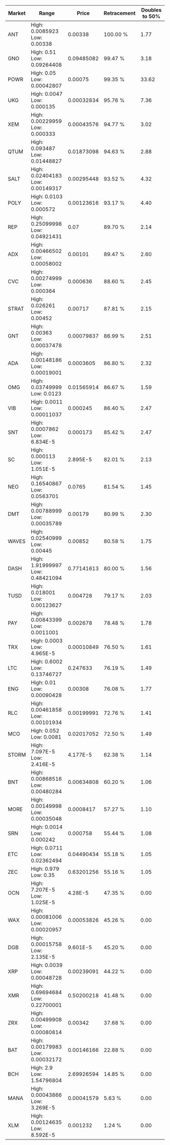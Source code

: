 | Market | Range | Price| Retracement | Doubles to 50% |
| --- | --- | --- | --- | --- |
| ANT | High: 0.0085923<br />Low: 0.00338 | 0.00338 | 100.00 % | 1.77 |
| GNO | High: 0.51<br />Low: 0.09264408 | 0.09485082 | 99.47 % | 3.18 |
| POWR | High: 0.05<br />Low: 0.00042807 | 0.00075 | 99.35 % | 33.62 |
| UKG | High: 0.0047<br />Low: 0.000135 | 0.00032834 | 95.76 % | 7.36 |
| XEM | High: 0.00229959<br />Low: 0.000333 | 0.00043576 | 94.77 % | 3.02 |
| QTUM | High: 0.093487<br />Low: 0.01448827 | 0.01873098 | 94.63 % | 2.88 |
| SALT | High: 0.02404183<br />Low: 0.00149317 | 0.00295448 | 93.52 % | 4.32 |
| POLY | High: 0.0103<br />Low: 0.000572 | 0.00123616 | 93.17 % | 4.40 |
| REP | High: 0.25099998<br />Low: 0.04921431 | 0.07 | 89.70 % | 2.14 |
| ADX | High: 0.00466502<br />Low: 0.00058002 | 0.00101 | 89.47 % | 2.60 |
| CVC | High: 0.00274999<br />Low: 0.000364 | 0.000636 | 88.60 % | 2.45 |
| STRAT | High: 0.026261<br />Low: 0.00452 | 0.00717 | 87.81 % | 2.15 |
| GNT | High: 0.00363<br />Low: 0.00037478 | 0.00079837 | 86.99 % | 2.51 |
| ADA | High: 0.00148186<br />Low: 0.00019001 | 0.0003605 | 86.80 % | 2.32 |
| OMG | High: 0.03749999<br />Low: 0.0123 | 0.01565914 | 86.67 % | 1.59 |
| VIB | High: 0.0011<br />Low: 0.00011037 | 0.000245 | 86.40 % | 2.47 |
| SNT | High: 0.0007862<br />Low: 6.834E-5 | 0.000173 | 85.42 % | 2.47 |
| SC | High: 0.000113<br />Low: 1.051E-5 | 2.895E-5 | 82.01 % | 2.13 |
| NEO | High: 0.16540867<br />Low: 0.0563701 | 0.0765 | 81.54 % | 1.45 |
| DMT | High: 0.00788999<br />Low: 0.00035789 | 0.00179 | 80.99 % | 2.30 |
| WAVES | High: 0.02540999<br />Low: 0.00445 | 0.00852 | 80.58 % | 1.75 |
| DASH | High: 1.91999997<br />Low: 0.48421094 | 0.77141613 | 80.00 % | 1.56 |
| TUSD | High: 0.018001<br />Low: 0.00123627 | 0.004728 | 79.17 % | 2.03 |
| PAY | High: 0.00843399<br />Low: 0.0011001 | 0.002678 | 78.48 % | 1.78 |
| TRX | High: 0.0003<br />Low: 4.965E-5 | 0.00010849 | 76.50 % | 1.61 |
| LTC | High: 0.6002<br />Low: 0.13746727 | 0.247633 | 76.19 % | 1.49 |
| ENG | High: 0.01<br />Low: 0.00090428 | 0.00308 | 76.08 % | 1.77 |
| RLC | High: 0.00461858<br />Low: 0.00101934 | 0.00199991 | 72.76 % | 1.41 |
| MCO | High: 0.052<br />Low: 0.0081 | 0.02017052 | 72.50 % | 1.49 |
| STORM | High: 7.097E-5<br />Low: 2.416E-5 | 4.177E-5 | 62.38 % | 1.14 |
| BNT | High: 0.00868516<br />Low: 0.00480284 | 0.00634808 | 60.20 % | 1.06 |
| MORE | High: 0.00149998<br />Low: 0.00035048 | 0.0008417 | 57.27 % | 1.10 |
| SRN | High: 0.0014<br />Low: 0.000242 | 0.000758 | 55.44 % | 1.08 |
| ETC | High: 0.0711<br />Low: 0.02362494 | 0.04490434 | 55.18 % | 1.05 |
| ZEC | High: 0.979<br />Low: 0.35 | 0.63201256 | 55.16 % | 1.05 |
| OCN | High: 7.207E-5<br />Low: 1.025E-5 | 4.28E-5 | 47.35 % | 0.00 |
| WAX | High: 0.00081006<br />Low: 0.00020957 | 0.00053826 | 45.26 % | 0.00 |
| DGB | High: 0.00015758<br />Low: 2.135E-5 | 9.601E-5 | 45.20 % | 0.00 |
| XRP | High: 0.0039<br />Low: 0.00048728 | 0.00239091 | 44.22 % | 0.00 |
| XMR | High: 0.69694684<br />Low: 0.22700001 | 0.50200218 | 41.48 % | 0.00 |
| ZRX | High: 0.00499908<br />Low: 0.00080814 | 0.00342 | 37.68 % | 0.00 |
| BAT | High: 0.00179983<br />Low: 0.00032172 | 0.00146166 | 22.88 % | 0.00 |
| BCH | High: 2.9<br />Low: 1.54796804 | 2.69926594 | 14.85 % | 0.00 |
| MANA | High: 0.00043866<br />Low: 3.269E-5 | 0.00041579 | 5.63 % | 0.00 |
| XLM | High: 0.00124635<br />Low: 8.592E-5 | 0.001232 | 1.24 % | 0.00 |
